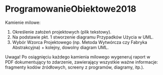 # ProgramowanieObiektowe2018

Kamienie milowe:
1. Określenie założeń projektowych (plik tekstowy).
2. Na podstawie pkt. 1 stworzenie diagramu Przypadków Użycia w UML.
3. Wybór Wzorca Projektowego (np. Metoda Wytwórcza czy Fabryka Abstrakcyjna) + kolejny, dowolny diagram UML.

Uwaga!
Po osiągnięciu każdego kamienia milowego wygeneruj raport w PDF dokumentujący to zdarzenie, zawierający wszystkie ważne informacje: fragmenty kodów źródłowych, screeny z programów, diagramy, itp.). 
